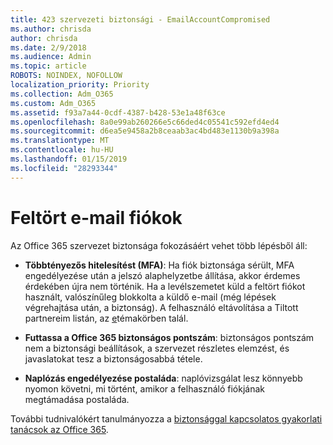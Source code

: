 ```yaml
---
title: 423 szervezeti biztonsági - EmailAccountCompromised
ms.author: chrisda
author: chrisda
ms.date: 2/9/2018
ms.audience: Admin
ms.topic: article
ROBOTS: NOINDEX, NOFOLLOW
localization_priority: Priority
ms.collection: Adm_O365
ms.custom: Adm_O365
ms.assetid: f93a7a44-0cdf-4387-b428-53e1a48f63ce
ms.openlocfilehash: 8a0e99ab260266e5c66ded4c05541c592efd4ed4
ms.sourcegitcommit: d6ea5e9458a2b8ceaab3ac4bd483e1130b9a398a
ms.translationtype: MT
ms.contentlocale: hu-HU
ms.lasthandoff: 01/15/2019
ms.locfileid: "28293344"
---
```

# <a name="compromised-email-accounts"></a>Feltört e-mail fiókok

Az Office 365 szervezet biztonsága fokozásáért vehet több lépésből áll:
  
- **Többtényezős hitelesítést (MFA)**: Ha fiók biztonsága sérült, MFA engedélyezése után a jelszó alaphelyzetbe állítása, akkor érdemes érdekében újra nem történik. Ha a levélszemetet küld a feltört fiókot használt, valószínűleg blokkolta a küldő e-mail (még lépések végrehajtása után, a biztonság). A felhasználó eltávolítása a Tiltott partnereim listán, az [e](https://technet.microsoft.com/library/ms.exch.eac.actioncenter.aspx)témakörben talál.
    
- **Futtassa a Office 365 biztonságos pontszám**: biztonságos pontszám nem a biztonsági beállítások, a szervezet részletes elemzést, és javaslatokat tesz a biztonságosabbá tétele.
    
- **Naplózás engedélyezése postaláda**: naplóvizsgálat lesz könnyebb nyomon követni, mi történt, amikor a felhasználó fiókjának megtámadása postaláda.
    
További tudnivalókért tanulmányozza a [biztonsággal kapcsolatos gyakorlati tanácsok az Office 365](https://support.office.com/article/9295e396-e53d-49b9-ae9b-0b5828cdedc3.aspx).
  

